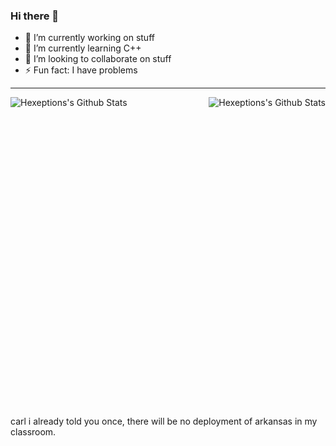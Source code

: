 ### Hi there 👋
- 🔭 I’m currently working on stuff
- 🌱 I’m currently learning C++
- 👯 I’m looking to collaborate on stuff
- ⚡ Fun fact: I have problems
---
<img align="left" alt="Hexeptions's Github Stats" src="https://github-readme-stats.vercel.app/api/top-langs/?username=Deniied&show_icons=true&hide_border=true&theme=material-palenight" />
<img align="right" alt="Hexeptions's Github Stats" src="https://github-readme-stats.vercel.app/api?username=Deniied&theme=material-palenight&hide_border=true" />
<br/><br/><br/><br/><br/><br/><br/><br/><br/><br/><br/><br/><br/><br/><br/><br/><br/><br/><br/><br/><br/><br/><br/><br/><br/><br/><br/><br/><br/><br/>
carl i already told you once, there will be no deployment of arkansas in my classroom.
